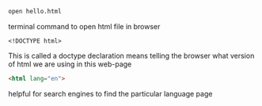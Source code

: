 ```html
open hello.html
```

terminal command to open html file in browser

```
<!DOCTYPE html>
```

This is called a doctype declaration means telling the browser what version of html we are using in this web-page

```html
<html lang="en">
```

helpful for search engines to find the particular language page

